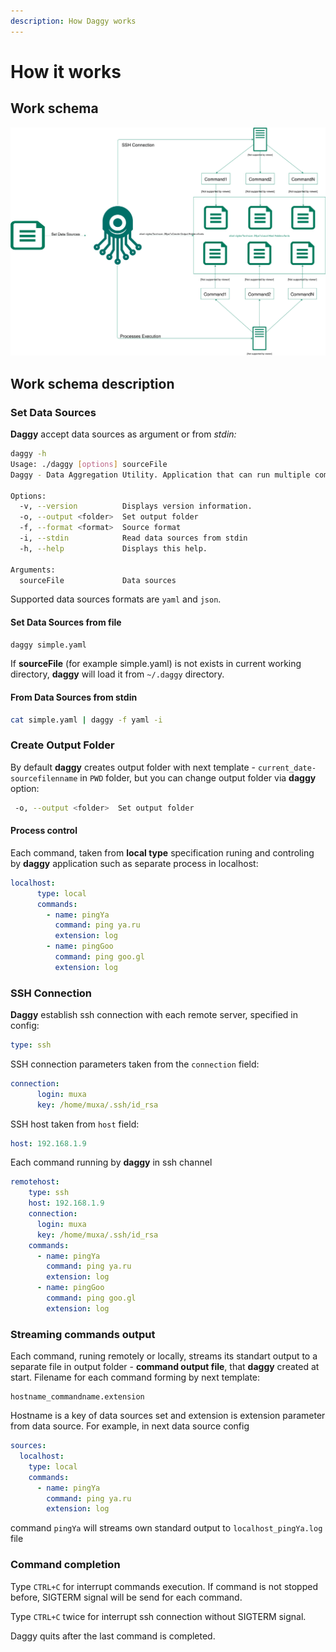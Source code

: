 ```yaml
---
description: How Daggy works
---
```


# How it works

## Work schema

![](.gitbook/assets/daggy_scheme_black.svg)

## Work schema description

### **Set Data Sources**

**Daggy** accept data sources as argument or from _stdin:_

```bash
daggy -h
Usage: ./daggy [options] sourceFile
Daggy - Data Aggregation Utility. Application that can run multiple commands on remote servers simultaneously and save output locally.

Options:
  -v, --version          Displays version information.
  -o, --output <folder>  Set output folder
  -f, --format <format>  Source format
  -i, --stdin            Read data sources from stdin
  -h, --help             Displays this help.

Arguments:
  sourceFile             Data sources
```

Supported data sources formats are `yaml` and `json`.

#### Set Data Sources from file

```bash
daggy simple.yaml
```

If **sourceFile** \(for example simple.yaml\) is not exists in current working directory, **daggy** will load it from `~/.daggy` directory.

#### From Data Sources from stdin

```bash
cat simple.yaml | daggy -f yaml -i
```

### Create Output Folder

By default **daggy** creates output folder with next template - `current_date-sourcefilenname` in `PWD` folder, but you can change output folder via **daggy** option:

```bash
 -o, --output <folder>  Set output folder
```

#### Process control

Each command, taken from **local type** specification runing and controling by **daggy** application such as separate process in localhost:

```yaml
localhost:
      type: local
      commands:
        - name: pingYa
          command: ping ya.ru
          extension: log
        - name: pingGoo
          command: ping goo.gl
          extension: log
```

### SSH Connection

**Daggy** establish ssh connection with each remote server, specified in config:

```yaml
type: ssh
```

SSH connection parameters taken from the `connection` field:

```yaml
connection:
      login: muxa
      key: /home/muxa/.ssh/id_rsa
```

SSH host taken from `host` field:

```yaml
host: 192.168.1.9
```

Each command running by **daggy** in ssh channel

```yaml
remotehost:
    type: ssh
    host: 192.168.1.9
    connection:
      login: muxa
      key: /home/muxa/.ssh/id_rsa
    commands:
      - name: pingYa
        command: ping ya.ru
        extension: log
      - name: pingGoo
        command: ping goo.gl
        extension: log
```

### Streaming commands output

Each command, runing remotely or locally, streams its standart output to a separate file in output folder - **command output file**, that **daggy** created at start. Filename for each command forming by next template:

```text
hostname_commandname.extension
```

Hostname is a key of data sources set and extension is extension parameter from data source. For example, in next data source config

```yaml
sources:
  localhost:
    type: local
    commands:
      - name: pingYa
        command: ping ya.ru
        extension: log
```

command `pingYa` will streams own standard output to `localhost_pingYa.log` file

### Command completion

Type `CTRL+C` for interrupt commands execution. If command is not stopped before, SIGTERM signal will be send for each command. 

Type `CTRL+C` twice for interrupt ssh connection without SIGTERM signal.

Daggy quits after the last command is completed.

